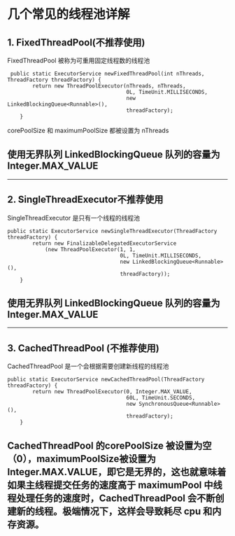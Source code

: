 # 几个常见的线程池详解
## 1. FixedThreadPool(不推荐使用)
FixedThreadPool 被称为可重用固定线程数的线程池
```
 public static ExecutorService newFixedThreadPool(int nThreads, ThreadFactory threadFactory) {
        return new ThreadPoolExecutor(nThreads, nThreads,
                                      0L, TimeUnit.MILLISECONDS,
                                      new LinkedBlockingQueue<Runnable>(),
                                      threadFactory);
    }
```
corePoolSize 和 maximumPoolSize 都被设置为 nThreads

## 使用无界队列 LinkedBlockingQueue 队列的容量为 Integer.MAX_VALUE
---
## 2. SingleThreadExecutor不推荐使用
SingleThreadExecutor 是只有一个线程的线程池
```
public static ExecutorService newSingleThreadExecutor(ThreadFactory threadFactory) {
        return new FinalizableDelegatedExecutorService
            (new ThreadPoolExecutor(1, 1,
                                    0L, TimeUnit.MILLISECONDS,
                                    new LinkedBlockingQueue<Runnable>(),
                                    threadFactory));
    }
```
## 使用无界队列 LinkedBlockingQueue 队列的容量为 Integer.MAX_VALUE
---
## 3. CachedThreadPool (不推荐使用)
CachedThreadPool 是一个会根据需要创建新线程的线程池
```
public static ExecutorService newCachedThreadPool(ThreadFactory threadFactory) {
        return new ThreadPoolExecutor(0, Integer.MAX_VALUE,
                                      60L, TimeUnit.SECONDS,
                                      new SynchronousQueue<Runnable>(),
                                      threadFactory);
    }
```
CachedThreadPool 的corePoolSize 被设置为空（0），maximumPoolSize被设置为 Integer.MAX.VALUE，即它是无界的，这也就意味着如果主线程提交任务的速度高于 maximumPool 中线程处理任务的速度时，CachedThreadPool 会不断创建新的线程。极端情况下，这样会导致耗尽 cpu 和内存资源。
---